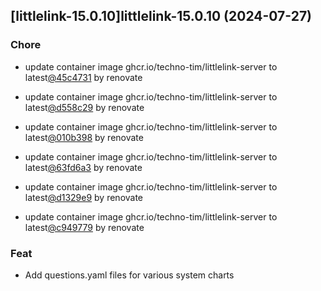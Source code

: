 

## [littlelink-15.0.10]littlelink-15.0.10 (2024-07-27)

### Chore



- update container image ghcr.io/techno-tim/littlelink-server to latest[@45c4731](https://github.com/45c4731) by renovate

- update container image ghcr.io/techno-tim/littlelink-server to latest[@d558c29](https://github.com/d558c29) by renovate

- update container image ghcr.io/techno-tim/littlelink-server to latest[@010b398](https://github.com/010b398) by renovate

- update container image ghcr.io/techno-tim/littlelink-server to latest[@63fd6a3](https://github.com/63fd6a3) by renovate

- update container image ghcr.io/techno-tim/littlelink-server to latest[@d1329e9](https://github.com/d1329e9) by renovate

- update container image ghcr.io/techno-tim/littlelink-server to latest[@c949779](https://github.com/c949779) by renovate

### Feat



- Add questions.yaml files for various system charts
